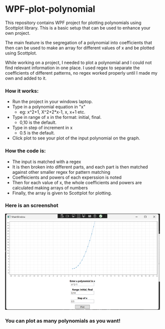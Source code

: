 # WPF-plot-polynomial

This repository contains WPF project for plotting polynomials using Scottplot library. This is a basic setup that can be used to enhance your own project.

The main feature is the segregation of a polynomial into coefficients that then can be used to make an array for different values of x and be plotted using Scottplot.

While working on a project, I needed to plot a polynomial and I could not find relevant information in one place. I used regex to separate the coefficients of different patterns, no regex worked properly until I made my own and added to it.

### How it works:

- Run the project in your windows laptop.
- Type in a polynomial equation in "x" 
  - eg: x^2+1, X^2+2*x-1, x, x+1 etc.
- Type in range of x in the format: initial, final. 
  - 0,10 is the default.
- Type in step of increment in x
  - 0.5 is the default.
- Click plot to see your plot of the input polynomial on the graph.

### How the code is:
- The input is matched with a regex
- It is then broken into different parts, and each part is then matched against other smaller regex for pattern matching
- Coeffeicients and powers of each experssion is noted
- Then for each value of x, the whole coefficients and powers are calculated making arrays of numbers
- Finally, the array is given to Scottplot for plotting.

### Here is an screenshot
![alt text](plot.png)


### You can plot as many polynomials as you want!